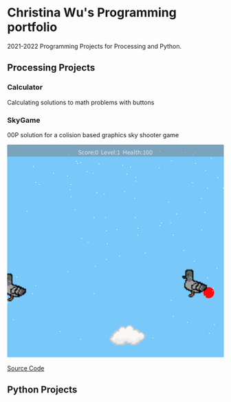 # Christina Wu's Programming portfolio

2021-2022 Programming Projects for Processing and Python.

## Processing Projects

### Calculator
Calculating solutions to math problems with buttons

### SkyGame
00P solution for a colision based graphics sky shooter game

![SkyGame](https://github.com/wchristinaa/Programming1/blob/gh-pages/Images/SkyGame.png)

[Source Code](https://github.com/wchristinaa/Programming1/blob/gh-pages/SourceCode/SpaceGame.zip)

## Python Projects
